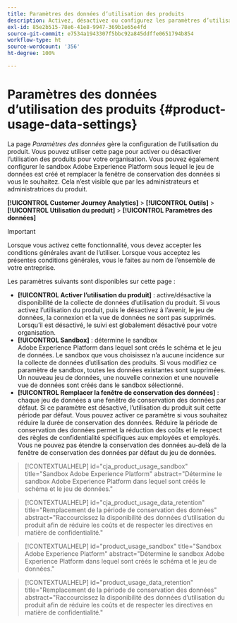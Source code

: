 ```yaml
---
title: Paramètres des données dʼutilisation des produits
description: Activez, désactivez ou configurez les paramètres d’utilisation du produit.
exl-id: 85e2b515-78e6-41e8-9947-369b1e65e4fd
source-git-commit: e7534a1943307f5bbc92a845ddffe0651794b854
workflow-type: ht
source-wordcount: '356'
ht-degree: 100%

---
```


# Paramètres des données dʼutilisation des produits {#product-usage-data-settings}

La page _Paramètres des données_ gère la configuration de l’utilisation du produit. Vous pouvez utiliser cette page pour activer ou désactiver l’utilisation des produits pour votre organisation. Vous pouvez également configurer le sandbox Adobe Experience Platform sous lequel le jeu de données est créé et remplacer la fenêtre de conservation des données si vous le souhaitez. Cela n’est visible que par les administrateurs et administratrices du produit.

**[!UICONTROL Customer Journey Analytics]** > **[!UICONTROL Outils]** > **[!UICONTROL Utilisation du produit]** > **[!UICONTROL Paramètres des données]**

>[!IMPORTANT]
>Lorsque vous activez cette fonctionnalité, vous devez accepter les conditions générales avant de l’utiliser. Lorsque vous acceptez les présentes conditions générales, vous le faites au nom de l’ensemble de votre entreprise.

Les paramètres suivants sont disponibles sur cette page :

* **[!UICONTROL Activer l’utilisation du produit]** : active/désactive la disponibilité de la collecte de données d’utilisation du produit. Si vous activez l’utilisation du produit, puis le désactivez à l’avenir, le jeu de données, la connexion et la vue de données ne sont pas supprimés. Lorsqu’il est désactivé, le suivi est globalement désactivé pour votre organisation.
* **[!UICONTROL Sandbox]** : détermine le sandbox Adobe Experience Platform dans lequel sont créés le schéma et le jeu de données. Le sandbox que vous choisissez n’a aucune incidence sur la collecte de données d’utilisation des produits. Si vous modifiez ce paramètre de sandbox, toutes les données existantes sont supprimées. Un nouveau jeu de données, une nouvelle connexion et une nouvelle vue de données sont créés dans le sandbox sélectionné.
* **[!UICONTROL Remplacer la fenêtre de conservation des données]** : chaque jeu de données a une fenêtre de conservation des données par défaut. Si ce paramètre est désactivé, l’utilisation du produit suit cette période par défaut. Vous pouvez activer ce paramètre si vous souhaitez réduire la durée de conservation des données. Réduire la période de conservation des données permet la réduction des coûts et le respect des règles de confidentialité spécifiques aux employées et employés. Vous ne pouvez pas étendre la conservation des données au-delà de la fenêtre de conservation des données par défaut du jeu de données.

>[!CONTEXTUALHELP]
>id="cja_product_usage_sandbox"
>title="Sandbox Adobe Experience Platform"
>abstract="Détermine le sandbox Adobe Experience Platform dans lequel sont créés le schéma et le jeu de données."

>[!CONTEXTUALHELP]
>id="cja_product_usage_data_retention"
>title="Remplacement de la période de conservation des données"
>abstract="Raccourcissez la disponibilité des données d’utilisation du produit afin de réduire les coûts et de respecter les directives en matière de confidentialité."

>[!CONTEXTUALHELP]
>id="product_usage_sandbox"
>title="Sandbox Adobe Experience Platform"
>abstract="Détermine le sandbox Adobe Experience Platform dans lequel sont créés le schéma et le jeu de données."

>[!CONTEXTUALHELP]
>id="product_usage_data_retention"
>title="Remplacement de la période de conservation des données"
>abstract="Raccourcissez la disponibilité des données d’utilisation du produit afin de réduire les coûts et de respecter les directives en matière de confidentialité."
